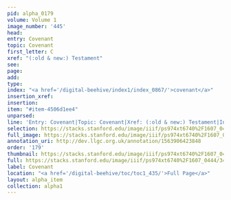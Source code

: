 ```yaml
---
pid: alpha_0179
volume: Volume 1
image_number: '445'
head: 
entry: Covenant
topic: Covenant
first_letter: C
xref: "(:old & new:) Testament"
see: 
page: 
add: 
type: 
index: "<a href='/digital-beehive/index1/index_0867/'>covenant</a>"
insertion_xref: 
insertion: 
item: "#item-4506d1ee4"
unparsed: 
line: 'Entry: Covenant|Topic: Covenant|Xref: (:old & new:) Testament|Index: covenant|#item-4506d1ee4'
selection: https://stacks.stanford.edu/image/iiif/ps974xt6740%2F1607_0444/343,938,3063,234/full/0/default.jpg
full_image: https://stacks.stanford.edu/image/iiif/ps974xt6740%2F1607_0444/full/full/0/default.jpg
annotation_uri: http://dev.llgc.org.uk/annotation/1563906423848
order: '179'
thumbnail: https://stacks.stanford.edu/image/iiif/ps974xt6740%2F1607_0444/343,938,600,180/250,/0/default.jpg
full: https://stacks.stanford.edu/image/iiif/ps974xt6740%2F1607_0444/343,938,3063,234/full/0/default.jpg
label: Covenant
location: "<a href='/digital-beehive/toc/toc1_435/'>Full Page</a>"
layout: alpha_item
collection: alpha1
---
```

